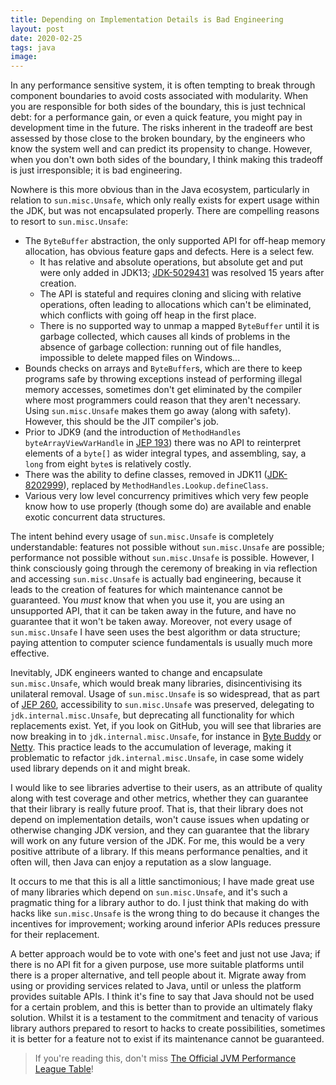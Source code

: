 ```yaml
---
title: Depending on Implementation Details is Bad Engineering 
layout: post
date: 2020-02-25
tags: java
image: 
---
```


In any performance sensitive system, it is often tempting to break through component boundaries to avoid costs associated with modularity.
When you are responsible for both sides of the boundary, this is just technical debt: for a performance gain, or even a quick feature, you might pay in development time in the future.
The risks inherent in the tradeoff are best assessed by those close to the broken boundary, by the engineers who know the system well and can predict its propensity to change.
However, when you don't own both sides of the boundary, I think making this tradeoff is just irresponsible; it is bad engineering.

Nowhere is this more obvious than in the Java ecosystem, particularly in relation to `sun.misc.Unsafe`, which only really exists for expert usage within the JDK, but was not encapsulated properly.
There are compelling reasons to resort to `sun.misc.Unsafe`:

* The `ByteBuffer` abstraction, the only supported API for off-heap memory allocation, has obvious feature gaps and defects. Here is a select few. 
  * It has relative and absolute operations, but absolute get and put were only added in JDK13; [JDK-5029431](https://bugs.openjdk.java.net/browse/JDK-5029431) was resolved 15 years after creation.
  * The API is stateful and requires cloning and slicing with relative operations, often leading to allocations which can't be eliminated, which conflicts with going off heap in the first place.
  * There is no supported way to unmap a mapped `ByteBuffer` until it is garbage collected, which causes all kinds of problems in the absence of garbage collection: running out of file handles, impossible to delete mapped files on Windows...
* Bounds checks on arrays and `ByteBuffer`s, which are there to keep programs safe by throwing exceptions instead of performing illegal memory accesses, sometimes don't get eliminated by the compiler where most programmers could reason that they aren't necessary. Using `sun.misc.Unsafe` makes them go away (along with safety). However, this should be the JIT compiler's job.
* Prior to JDK9 (and the introduction of `MethodHandles byteArrayViewVarHandle` in [JEP 193](https://openjdk.java.net/jeps/193)) there was no API to reinterpret elements of a `byte[]` as wider integral types, and assembling, say, a `long` from eight `byte`s is relatively costly.
* There was the ability to define classes, removed in JDK11 ([JDK-8202999](https://bugs.openjdk.java.net/browse/JDK-8202999)), replaced by `MethodHandles.Lookup.defineClass`.
* Various very low level concurrency primitives which very few people know how to use properly (though some do) are available and enable exotic concurrent data structures.

The intent behind every usage of `sun.misc.Unsafe` is completely understandable: features not possible without `sun.misc.Unsafe` are possible; performance not possible without `sun.misc.Unsafe` is possible.
However, I think consciously going through the ceremony of breaking in via reflection and accessing `sun.misc.Unsafe` is actually bad engineering, because it leads to the creation of features for which maintenance cannot be guaranteed.
You _must_ know that when you use it, you are using an unsupported API, that it can be taken away in the future, and have no guarantee that it won't be taken away.
Moreover, not every usage of `sun.misc.Unsafe` I have seen uses the best algorithm or data structure; paying attention to computer science fundamentals is usually much more effective. 

Inevitably, JDK engineers wanted to change and encapsulate `sun.misc.Unsafe`, which would break many libraries, disincentivising its unilateral removal. 
Usage of `sun.misc.Unsafe` is so widespread, that as part of [JEP 260](https://openjdk.java.net/jeps/260), accessibility to `sun.misc.Unsafe` was preserved, delegating to `jdk.internal.misc.Unsafe`, but deprecating all functionality for which replacements exist.
Yet, if you look on GitHub, you will see that libraries are now breaking in to `jdk.internal.misc.Unsafe`, for instance in [Byte Buddy](https://github.com/raphw/byte-buddy/blob/d9a5b3af63d12730c39d15ea6830933383c648d4/byte-buddy-dep/src/main/java/net/bytebuddy/dynamic/loading/ClassInjector.java#L1884) or [Netty](https://github.com/netty/netty/blob/4.1/common/src/main/java/io/netty/util/internal/PlatformDependent0.java#L332).
This practice leads to the accumulation of leverage, making it problematic to refactor `jdk.internal.misc.Unsafe`, in case some widely used library depends on it and might break.

I would like to see libraries advertise to their users, as an attribute of quality along with test coverage and other metrics, whether they can guarantee that their library is really future proof.
That is, that their library does not depend on implementation details, won't cause issues when updating or otherwise changing JDK version, and they can guarantee that the library will work on any future version of the JDK.
For me, this would be a very positive attribute of a library.
If this means performance penalties, and it often will, then Java can enjoy a reputation as a slow language.

It occurs to me that this is all a little sanctimonious; I have made great use of many libraries which depend on `sun.misc.Unsafe`, and it's such a pragmatic thing for a library author to do.
I just think that making do with hacks like `sun.misc.Unsafe` is the wrong thing to do because it changes the incentives for improvement; working around inferior APIs reduces pressure for their replacement. 

A better approach would be to vote with one's feet and just not use Java; if there is no API fit for a given purpose, use more suitable platforms until there is a proper alternative, and tell people about it.
Migrate away from using or providing services related to Java, until or unless the platform provides suitable APIs.
I think it's fine to say that Java should not be used for a certain problem, and this is better than to provide an ultimately flaky solution.
Whilst it is a testament to the commitment and tenacity of various library authors prepared to resort to hacks to create possibilities, sometimes it is better for a feature not to exist if its maintenance cannot be guaranteed.

> If you're reading this, don't miss [The Official JVM Performance League Table](/posts/official-jvm-performance-league-table)!

